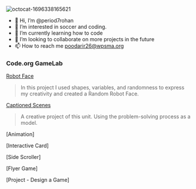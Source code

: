 ![octocat-1696338165621](https://github.com/period7rohan/period7rohan/assets/146843515/3c0e7395-f4d0-4107-9a02-456b2fe74a6a)

- 👋 Hi, I’m @period7rohan
- 👀 I’m interested in soccer and coding.
- 🌱 I’m currently learning how to code 
- 💞️ I’m looking to collaborate on more projects in the future
- 📫 How to reach me poodarir26@wpsma.org

### Code.org GameLab

[Robot Face](https://period7rohan.github.io/robot/)
> In this project I used shapes, variables, and randomness to express my creativity and created a Random Robot Face.

[Captioned Scenes](https://studio.code.org/projects/gamelab/5HJdCcwWqubznDjfL2sW_QTucbbVAaodE7GE1OZk7Bo)
> A creative project of this unit. Using the problem-solving process as a model.

[Animation]
>

[Interactive Card]
>

[Side Scroller]
>

[Flyer Game]
>

[Project - Design a Game]
>

